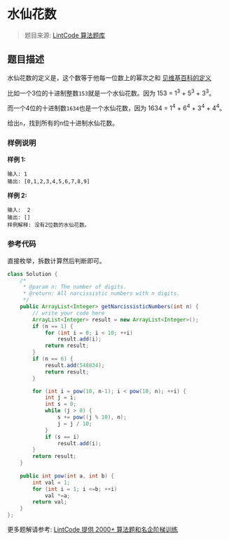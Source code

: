 # 水仙花数
 > 题目来源: [LintCode 算法题库](https://www.lintcode.com/problem/narcissistic-number/?utm_source=sc-github-wzz)
 ## 题目描述
 水仙花数的定义是，这个数等于他每一位数上的幂次之和 [见维基百科的定义](https://en.wikipedia.org/wiki/Narcissistic_number "See wiki")

比如一个3位的十进制整数`153`就是一个水仙花数。因为 153 = 1<sup>3</sup> + 5<sup>3</sup> + 3<sup>3</sup>。

而一个4位的十进制数`1634`也是一个水仙花数，因为 1634 = 1<sup>4</sup> + 6<sup>4</sup> + 3<sup>4</sup> + 4<sup>4</sup>。

给出`n`，找到所有的n位十进制水仙花数。
 ### 样例说明
 **样例 1:**

```
输入: 1
输出: [0,1,2,3,4,5,6,7,8,9]
```

**样例 2:**

```
输入:  2
输出: []	
样例解释: 没有2位数的水仙花数。
```
 ### 参考代码
 直接枚举，拆数计算然后判断即可。
```java
class Solution {
    /*
     * @param n: The number of digits. 
     * @return: All narcissistic numbers with n digits.
     */
    public ArrayList<Integer> getNarcissisticNumbers(int n) {
        // write your code here
        ArrayList<Integer> result = new ArrayList<Integer>();
        if (n == 1) {
            for (int i = 0; i < 10; ++i)
                result.add(i);
            return result;
        }
        if (n == 6) {
            result.add(548834);
            return result;
        }

        for (int i = pow(10, n-1); i < pow(10, n); ++i) {
            int j = i;
            int s = 0;
            while (j > 0) {
                s += pow((j % 10), n);
                j = j / 10;
            }
            if (s == i)
                result.add(i);
        }
        return result;
    }
    
    public int pow(int a, int b) {
        int val = 1;
        for (int i = 1; i <=b; ++i)
            val *=a;
        return val;
    }
};
```
 更多题解请参考: [LintCode 提供 2000+ 算法题和名企阶梯训练](https://www.lintcode.com/problem/?utm_source=sc-github-wzz)